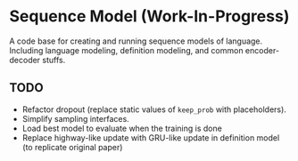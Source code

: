 # Sequence Model (Work-In-Progress)

A code base for creating and running sequence models of language. Including
language modeling, definition modeling, and common encoder-decoder stuffs.

## TODO
- Refactor dropout (replace static values of `keep_prob` with placeholders).
- Simplify sampling interfaces.
- Load best model to evaluate when the training is done
- Replace highway-like update with GRU-like update in definition model (to replicate original paper)
